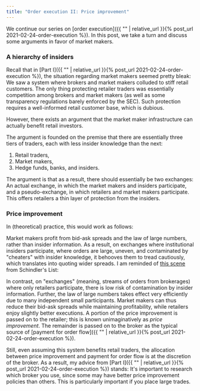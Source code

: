 ```yaml
---
title: "Order execution II: Price improvement"
---
```


We continue our series on [order execution]({{ "" | relative_url }}{% post_url 2021-02-24-order-execution %}). In this post, we take a turn and discuss some arguments in favor of market makers.

### A hierarchy of insiders

Recall that in [Part I]({{ "" | relative_url }}{% post_url 2021-02-24-order-execution %}), the situation regarding market makers seemed pretty bleak: We saw a system where brokers and market makers colluded to stiff retail customers. The only thing protecting retailer traders was essentially competition among brokers and market makers (as well as some transparency regulations barely enforced by the SEC). Such protection requires a well-informed retail customer base, which is dubious.

However, there exists an argument that the market maker infrastructure can actually benefit retail investors.

The argument is founded on the premise that there are essentially three tiers of traders, each with less insider knowledge than the next:

1. Retail traders, 
2. Market makers,
3. Hedge funds, banks, and insiders.

The argument is that as a result, there should essentially be two exchanges: An actual exchange, in which the market makers and insiders participate, and a pseudo-exchange, in which retailers and market makers participate. This offers retailers a thin layer of protection from the insiders.

### Price improvement

In (theoretical) practice, this would work as follows: 

Market makers profit from bid-ask spreads and the law of large numbers, rather than insider information. As a result, on exchanges where institutional insiders participate, where orders are large, uneven, and contaminated by "cheaters" with insider knowledge, it behooves them to tread cautiously, which translates into quoting wider spreads. I am reminded of [this scene](https://www.youtube.com/watch?v=kyMxi0y5j-o) from Schindler's List:

In contrast, on "exchanges" (meaning, streams of orders from brokerages) where only retailers participate, there is low risk of contamination by insider information. Further, the law of large numbers takes effect very efficiently due to many independent small participants. Market makers can thus reduce their bid-ask spreads while maintaining profitability, while retailers enjoy slightly better executions. A portion of the price improvement is passed on to the retailer; this is known unimaginatively as _price improvement_. The remainder is passed on to the broker as the typical source of [payment for order flow]({{ "" | relative_url }}{% post_url 2021-02-24-order-execution %}).

Still, even assuming this system benefits retail traders, the allocation between price improvement and payment for order flow is at the discretion of the broker. As a result, my advice from [Part I]({{ "" | relative_url }}{% post_url 2021-02-24-order-execution %}) stands: It's important to research which broker you use, since some may have better price improvement policies than others. This is particularly important if you place large trades.
